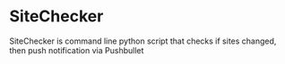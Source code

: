 # SiteChecker
SiteChecker is command line python script that checks if sites changed, then push notification via Pushbullet
